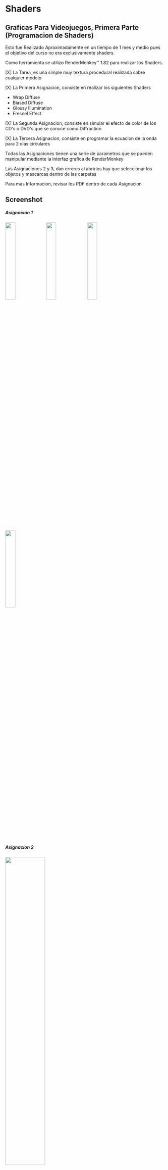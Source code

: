 Shaders
===============

Graficas Para Videojuegos, Primera Parte (Programacion de Shaders)
----------------

Esto fue Realizado Aproximadamente en un tiempo de 1 mes y medio pues el objetivo del curso no era exclusivamente shaders.

Como herramienta se utilizo RenderMonkey™ 1.82 para realizar los Shaders.

[X] La Tarea, es una simple muy textura procedural realizada sobre cualquier modelo

[X] La Primera Asignacion, consiste en realizar los siguientes Shaders
- Wrap Diffuse
- Biased Diffuse
- Glossy Illumination
- Fresnel Effect
	
[X] La Segunda Asignacion, consiste en simular el efecto de color de los CD's o DVD's que se conoce como Diffraction

[X] La Tercera Asignacion, consiste en programar la ecuacion de la onda para 2 olas circulares


Todas las Asignaciones tienen una serie de parametros que se pueden manipular mediante la interfaz grafica de RenderMonkey

Las Asignaciones 2 y 3, dan errores al abrirlos hay que seleccionar los objetos y mascarcas dentro de las carpetas

Para mas Informacion, revisar los PDF dentro de cada Asignacion

Screenshot
----------
##### Asignacion 1
<img src="https://raw.github.com/jmtt89/Shaders/master/Asignacion_1/Wrap_Diffuse.JPG" width="25%"/>
<img src="https://raw.github.com/jmtt89/Shaders/master/Asignacion_1/Biased_Diffuse.JPG" width="25%" />
<img src="https://raw.github.com/jmtt89/Shaders/master/Asignacion_1/Glossy_Ilumination.JPG" width="25%"/>
<img src="https://raw.github.com/jmtt89/Shaders/master/Asignacion_1/Fresnel.JPG" width="25%"/>

##### Asignacion 2
<img src="https://raw.github.com/jmtt89/Shaders/master/Asignacion_2/Diffraction_CD.JPG" width="50%"/>

##### Asignacion 3
<img src="https://raw.github.com/jmtt89/Shaders/master/Asignacion_3/Wave.JPG" width="50%"/>

Integrante
----------
	Jesus Torres
